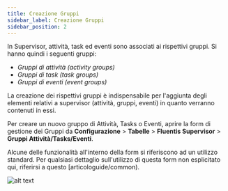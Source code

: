 ```yaml
---
title: Creazione Gruppi
sidebar_label: Creazione Gruppi
sidebar_position: 2
---
```


In Supervisor, attività, task ed eventi sono associati ai rispettivi gruppi. Si hanno quindi i seguenti gruppi:

* *Gruppi di attività (activity groups)*
* *Gruppi di task (task groups)*
* *Gruppi di eventi (event groups)*

La creazione dei rispettivi gruppi è indispensabile per l'aggiunta degli elementi relativi a supervisor (attività, gruppi, eventi) in quanto verranno contenuti in essi.

Per creare un nuovo gruppo di Attività, Tasks o Eventi, aprire la form di gestione dei Gruppi da **Configurazione** > **Tabelle** > **Fluentis Supervisor** > **Gruppi Attività/Tasks/Eventi**.

Alcune delle funzionalità all'interno della form si riferiscono ad un utilizzo standard. Per qualsiasi dettaglio sull'utilizzo di questa form non esplicitato qui, riferirsi a questo [articologuide/common).

![alt text](/img/it-it/applications/supervisor/supervisor2.png)